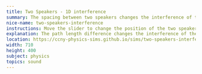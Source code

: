 ```yaml
---
title: Two Speakers - 1D interference
summary: The spacing between two speakers changes the interference of the sound waves.
nice-name: two-speakers-interference
instructions: Move the slider to change the position of the two speakers. The purple wave shows the sum of the red and the blue waves.
explanation: The path length difference changes the interference of the waves. If the speakers are separated by an integer number of wavelengths, then the waves will constructively interfere. If they are separated by a half wavelength, i.e. &lambda;/2, then they will destructively interfere.
location: https://ccny-physics-sims.github.io/sims/two-speakers-interference/
width: 710
height: 400
subject: physics
topics: sound
---
```

